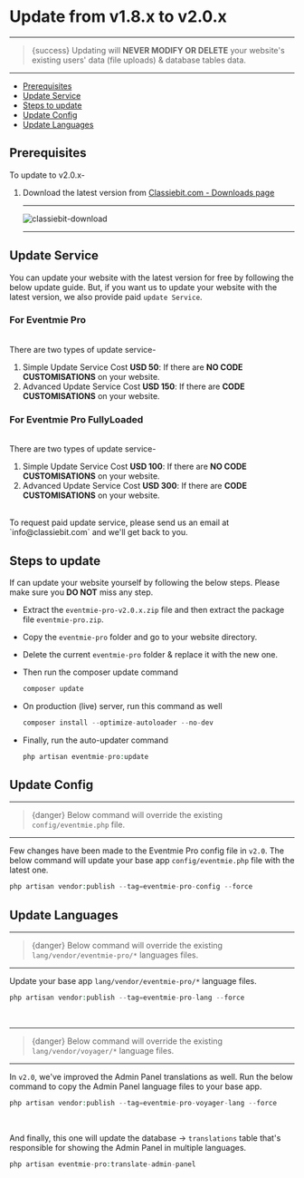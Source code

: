 # Update from v1.8.x to v2.0.x

---

>{success} Updating will **NEVER MODIFY OR DELETE** your website's existing users' data (file uploads) & database tables data. 

---


- [Prerequisites](#prerequisites)
- [Update Service](#update-service)
- [Steps to update](#Steps-to-update)
- [Update Config](#update-config)
- [Update Languages](#update-languages)


<a name="prerequisites"></a> 
## Prerequisites

To update to v2.0.x-

1. Download the latest version from [Classiebit.com - Downloads page](https://classiebit.com/downloads)

    ---

    ![classiebit-download](/images/v2/classiebit-downloads.webp "classiebit-download")

    ---


<a name="update-service"></a> 
## Update Service

You can update your website with the latest version for free by following the below update guide. 
But, if you want us to update your website with the latest version, we also provide paid `update Service`. 

### For Eventmie Pro

<br>
There are two types of update service-

1. Simple Update Service Cost **USD 50**: If there are **NO CODE CUSTOMISATIONS** on your website.
2. Advanced Update Service Cost **USD 150**: If there are **CODE CUSTOMISATIONS** on your website.

### For Eventmie Pro FullyLoaded

<br>
There are two types of update service-

1. Simple Update Service Cost **USD 100**: If there are **NO CODE CUSTOMISATIONS** on your website.
2. Advanced Update Service Cost **USD 300**: If there are **CODE CUSTOMISATIONS** on your website.


<br>
To request paid update service, please send us an email at `info@classiebit.com` and we'll get back to you.


<a name="Steps-to-update"></a> 
## Steps to update

If can update your website yourself by following the below steps. Please make sure you **DO NOT** miss any step.


* Extract the `eventmie-pro-v2.0.x.zip` file and then extract the package file `eventmie-pro.zip`.
* Copy the `eventmie-pro` folder and go to your website directory.
* Delete the current `eventmie-pro` folder & replace it with the new one.
* Then run the composer update command

    ```php
    composer update
    ```

* On production (live) server, run this command as well

    ```php
    composer install --optimize-autoloader --no-dev
    ```

* Finally, run the auto-updater command

    ```php
    php artisan eventmie-pro:update
    ```


<a name="update-config"></a> 
## Update Config

---

>{danger} Below command will override the existing `config/eventmie.php` file.

---

Few changes have been made to the Eventmie Pro config file in `v2.0`. The below command will update your base app `config/eventmie.php` file with the latest one.

```php
php artisan vendor:publish --tag=eventmie-pro-config --force
```


<a name="update-languages"></a> 
## Update Languages

---

>{danger} Below command will override the existing `lang/vendor/eventmie-pro/*` languages files.

---

Update your base app `lang/vendor/eventmie-pro/*` language files.

```php
php artisan vendor:publish --tag=eventmie-pro-lang --force
```

<br>

---

>{danger} Below command will override the existing `lang/vendor/voyager/*` language files.

---

In `v2.0`, we've improved the Admin Panel translations as well. Run the below command to copy the Admin Panel language files to your base app.

```php
php artisan vendor:publish --tag=eventmie-pro-voyager-lang --force
```

<br>

And finally, this one will update the database -> `translations` table that's responsible for showing the Admin Panel in multiple languages.

```php
php artisan eventmie-pro:translate-admin-panel
```